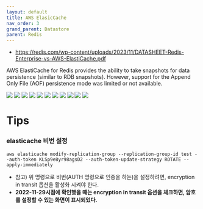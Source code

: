 ```yaml
---
layout: default
title: AWS ElasicCache
nav_order: 3
grand_parent: Datastore
parent: Redis
---
```


* https://redis.com/wp-content/uploads/2023/11/DATASHEET-Redis-Enterprise-vs-AWS-ElastiCache.pdf
  
AWS ElastiCache for Redis provides the ability to take snapshots for data persistence (similar to RDB snapshots). However, support for the Append Only File (AOF) persistence mode was limited or not available.


![](../../../images/datastore/redis/elastic-cache-01.png)
![](../../../images/datastore/redis/elastic-cache-02.png)
![](../../../images/datastore/redis/elastic-cache-03.png)
![](../../../images/datastore/redis/elastic-cache-04.png)
![](../../../images/datastore/redis/elastic-cache-05.png)
![](../../../images/datastore/redis/elastic-cache-06.png)
![](../../../images/datastore/redis/elastic-cache-07.png)
![](../../../images/datastore/redis/elastic-cache-08.png)
![](../../../images/datastore/redis/elastic-cache-09.png)
![](../../../images/datastore/redis/elastic-cache-10.png)
![](../../../images/datastore/redis/elastic-cache-11.png)


# Tips

### elasticache 비번 설정

```
aws elasticache modify-replication-group --replication-group-id test --auth-token KLSp9e8yr98agsD2 --auth-token-update-strategy ROTATE --apply-immediately
```

 * 참고) 위 명령으로 비번(AUTH 명령으로 인증을 하는)을 설정하려면, encryption in transit 옵션을 활성화 시켜야 한다.
 * **2022-11-29시점에 확인했을 때는 encryption in transit 옵션을 체크하면, 암호를 설정할 수 있는 화면이 표시되었다.**
